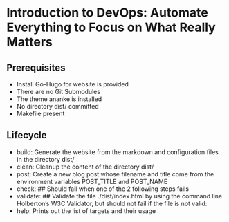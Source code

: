 # Introduction to DevOps: Automate Everything to Focus on What Really Matters

## Prerequisites

* Install Go-Hugo for website is provided
* There are no Git Submodules
* The theme ananke is installed
* No directory dist/ committed
* Makefile present

## Lifecycle

* build: Generate the website from the markdown and configuration files
in the directory dist/
* clean: Cleanup the content of the directory dist/
* post: Create a new blog post whose filename and title come from
the environment variables POST_TITLE and POST_NAME
* check: ## Should fail when one of the 2 following steps fails
* validate: ## Validate the file ./dist/index.html by using the command line
Holberton’s W3C Validator, but should not fail if the file is not valid:
* help: Prints out the list of targets and their usage
